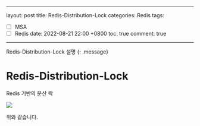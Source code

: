 - - - -
layout: post
title: Redis-Distribution-Lock
categories: Redis
tags:
- [ ] MSA
- [ ] Redis
date: 2022-08-21 22:00 +0800
toc: true
comment: true
- - - -
Redis-Distribution-Lock 설명
{: .message}

# Redis-Distribution-Lock
Redis 기반의 분산 락

<p align=“center”>
	<img src=“https://github.com/LeeJyeon/LeeJyeon.github.io/blob/main/assets/img/Transaction%20Lock-Redis.png?raw=true” width=“70%”>
</p>

위와 같습니다.


